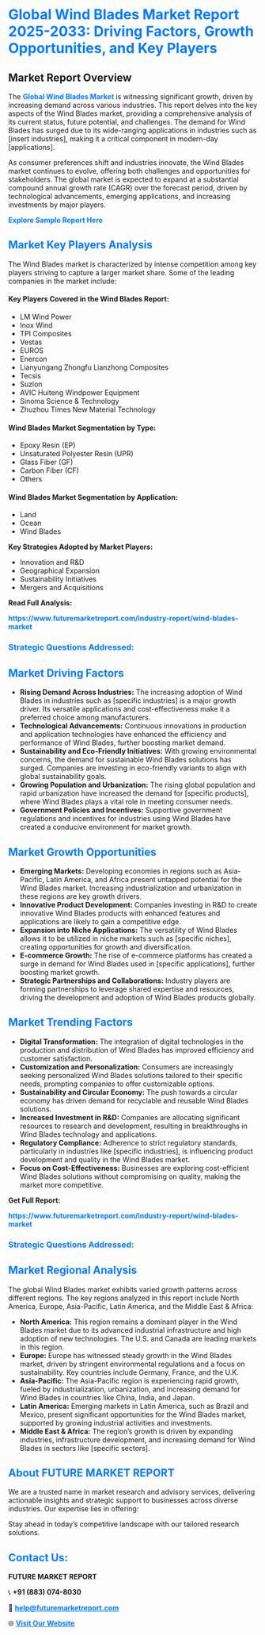 <h1 style="color: #007BFF;">Global Wind Blades Market Report 2025-2033: Driving Factors, Growth Opportunities, and Key Players</h1>

<section id="overview">
<h2>Market Report Overview</h2>
<p>The <a href="https://www.futuremarketreport.com/industry-report/wind-blades-market" style="color: #007BFF; text-decoration: none;"><strong>Global Wind Blades Market</strong></a> is witnessing significant growth, driven by increasing demand across various industries. This report delves into the key aspects of the Wind Blades market, providing a comprehensive analysis of its current status, future potential, and challenges. The demand for Wind Blades has surged due to its wide-ranging applications in industries such as [insert industries], making it a critical component in modern-day [applications].</p>
<p>As consumer preferences shift and industries innovate, the Wind Blades market continues to evolve, offering both challenges and opportunities for stakeholders. The global market is expected to expand at a substantial compound annual growth rate (CAGR) over the forecast period, driven by technological advancements, emerging applications, and increasing investments by major players.</p>
</section>

<section id="overview">
<p><a href="https://www.futuremarketreport.com/request-sample/reportId=124454" style="color: #007BFF; text-decoration: none;"><strong>Explore Sample Report Here</strong></a></p>
</section>

<section id="key-players">
<h2 style="color: #007BFF;">Market Key Players Analysis</h2>
<p>The Wind Blades market is characterized by intense competition among key players striving to capture a larger market share. Some of the leading companies in the market include:</p>
<h4>Key Players Covered in the Wind Blades Report:</h4>
<ul><li>LM Wind Power</li><li>Inox Wind</li><li>TPI Composites</li><li>Vestas</li><li>EUROS</li><li>Enercon</li><li>Lianyungang Zhongfu Lianzhong Composites</li><li>Tecsis</li><li>Suzlon</li><li>AVIC Huiteng Windpower Equipment</li><li>Sinoma Science &amp; Technology</li><li>Zhuzhou Times New Material Technology</li></ul>
<h4>Wind Blades Market Segmentation by Type:</h4>
<ul><li>Epoxy Resin (EP)</li><li>Unsaturated Polyester Resin (UPR)</li><li>Glass Fiber (GF)</li><li>Carbon Fiber (CF)</li><li>Others</li></ul>

<h4>Wind Blades Market Segmentation by Application:</h4>
<ul><li>Land</li><li>Ocean</li><li>Wind Blades</li></ul>
<p><strong>Key Strategies Adopted by Market Players:</strong></p>
<ul>
<li>Innovation and R&D</li>
<li>Geographical Expansion</li>
<li>Sustainability Initiatives</li>
<li>Mergers and Acquisitions</li>
</ul>
</section>

<section>
<p><strong>Read Full Analysis: </strong></p><a href="https://www.futuremarketreport.com/industry-report/wind-blades-market" style="color: #007BFF; text-decoration: none;"><strong>https://www.futuremarketreport.com/industry-report/wind-blades-market</strong></a>
<h3 style="color: #007BFF;">Strategic Questions Addressed:</h3>
</section>

<section id="driving-factors">
<h2 style="color: #007BFF;">Market Driving Factors</h2>
<ul>
<li><strong>Rising Demand Across Industries:</strong> The increasing adoption of Wind Blades in industries such as [specific industries] is a major growth driver. Its versatile applications and cost-effectiveness make it a preferred choice among manufacturers.</li>
<li><strong>Technological Advancements:</strong> Continuous innovations in production and application technologies have enhanced the efficiency and performance of Wind Blades, further boosting market demand.</li>
<li><strong>Sustainability and Eco-Friendly Initiatives:</strong> With growing environmental concerns, the demand for sustainable Wind Blades solutions has surged. Companies are investing in eco-friendly variants to align with global sustainability goals.</li>
<li><strong>Growing Population and Urbanization:</strong> The rising global population and rapid urbanization have increased the demand for [specific products], where Wind Blades plays a vital role in meeting consumer needs.</li>
<li><strong>Government Policies and Incentives:</strong> Supportive government regulations and incentives for industries using Wind Blades have created a conducive environment for market growth.</li>
</ul>
</section>

<section id="growth-opportunities">
<h2 style="color: #007BFF;">Market Growth Opportunities</h2>
<ul>
<li><strong>Emerging Markets:</strong> Developing economies in regions such as Asia-Pacific, Latin America, and Africa present untapped potential for the Wind Blades market. Increasing industrialization and urbanization in these regions are key growth drivers.</li>
<li><strong>Innovative Product Development:</strong> Companies investing in R&D to create innovative Wind Blades products with enhanced features and applications are likely to gain a competitive edge.</li>
<li><strong>Expansion into Niche Applications:</strong> The versatility of Wind Blades allows it to be utilized in niche markets such as [specific niches], creating opportunities for growth and diversification.</li>
<li><strong>E-commerce Growth:</strong> The rise of e-commerce platforms has created a surge in demand for Wind Blades used in [specific applications], further boosting market growth.</li>
<li><strong>Strategic Partnerships and Collaborations:</strong> Industry players are forming partnerships to leverage shared expertise and resources, driving the development and adoption of Wind Blades products globally.</li>
</ul>
</section>

<section id="trending-factors">
<h2 style="color: #007BFF;">Market Trending Factors</h2>
<ul>
<li><strong>Digital Transformation:</strong> The integration of digital technologies in the production and distribution of Wind Blades has improved efficiency and customer satisfaction.</li>
<li><strong>Customization and Personalization:</strong> Consumers are increasingly seeking personalized Wind Blades solutions tailored to their specific needs, prompting companies to offer customizable options.</li>
<li><strong>Sustainability and Circular Economy:</strong> The push towards a circular economy has driven demand for recyclable and reusable Wind Blades solutions.</li>
<li><strong>Increased Investment in R&D:</strong> Companies are allocating significant resources to research and development, resulting in breakthroughs in Wind Blades technology and applications.</li>
<li><strong>Regulatory Compliance:</strong> Adherence to strict regulatory standards, particularly in industries like [specific industries], is influencing product development and quality in the Wind Blades market.</li>
<li><strong>Focus on Cost-Effectiveness:</strong> Businesses are exploring cost-efficient Wind Blades solutions without compromising on quality, making the market more competitive.</li>
</ul>
</section>

<section>
<p><strong>Get Full Report: </strong></p><a href="https://www.futuremarketreport.com/industry-report/wind-blades-market" style="color: #007BFF; text-decoration: none;"><strong>https://www.futuremarketreport.com/industry-report/wind-blades-market</strong></a>
<h3 style="color: #007BFF;">Strategic Questions Addressed:</h3>
</section>


<section id="regional-analysis">
<h2 style="color: #007BFF;">Market Regional Analysis</h2>
<p>The global Wind Blades market exhibits varied growth patterns across different regions. The key regions analyzed in this report include North America, Europe, Asia-Pacific, Latin America, and the Middle East & Africa:</p>
<ul>
<li><strong>North America:</strong> This region remains a dominant player in the Wind Blades market due to its advanced industrial infrastructure and high adoption of new technologies. The U.S. and Canada are leading markets in this region.</li>
<li><strong>Europe:</strong> Europe has witnessed steady growth in the Wind Blades market, driven by stringent environmental regulations and a focus on sustainability. Key countries include Germany, France, and the U.K.</li>
<li><strong>Asia-Pacific:</strong> The Asia-Pacific region is experiencing rapid growth, fueled by industrialization, urbanization, and increasing demand for Wind Blades in countries like China, India, and Japan.</li>
<li><strong>Latin America:</strong> Emerging markets in Latin America, such as Brazil and Mexico, present significant opportunities for the Wind Blades market, supported by growing industrial activities and investments.</li>
<li><strong>Middle East & Africa:</strong> The region’s growth is driven by expanding industries, infrastructure development, and increasing demand for Wind Blades in sectors like [specific sectors].</li>
</ul>
</section>

<footer>
<h2 style="color: #007BFF;">About FUTURE MARKET REPORT</h2>
<p>We are a trusted name in market research and advisory services, delivering actionable insights and strategic support to businesses across diverse industries. Our expertise lies in offering:</p>

<p>Stay ahead in today’s competitive landscape with our tailored research solutions.</p>

<h2 style="color: #007BFF;">Contact Us:</h2>
<p><strong>FUTURE MARKET REPORT</strong></p>
<p>📞 <strong>+91 (883) 074-8030</strong></p>
<p>📧 <strong><a href="mailto:help@futuremarketreport.com" style="color: #007BFF;">help@futuremarketreport.com</a></strong></p>
<p>🌐 <strong><a href="https://www.futuremarketreport.com/" style="color: #007BFF;">Visit Our Website</a></strong></p>
</footer>